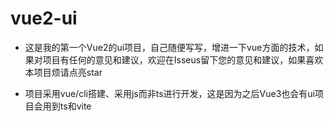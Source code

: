 # vue2-ui
- 这是我的第一个Vue2的ui项目，自己随便写写，增进一下vue方面的技术，如果对项目有任何的意见和建议，欢迎在Isseus留下您的意见和建议，如果喜欢本项目烦请点亮star

- 项目采用vue/cli搭建、采用js而非ts进行开发，这是因为之后Vue3也会有ui项目会用到ts和vite